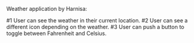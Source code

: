 Weather application by Harnisa:

#1 User can see the weather in their current location.
#2 User can see a different icon depending on the weather.
#3 User can push a button to toggle between Fahrenheit and Celsius.
